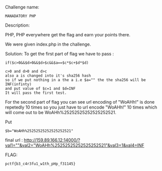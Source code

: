 Challenge name:
	
	MANADATORY PHP
Description:

PHP, PHP everywhere get the flag and earn your points there.

We were given index.php in the challenge.

Solution:
To get the first part of flag we have to pass :
	
	if($c>0&&$d>0&&$d>$c&&$a==$c*$c+$d*$d)

	c>0 and d>0 and d>c 
	also a is changed into it's sha256 hash
	so if we put nothing in a the a i.e $a="" the the sha256 will be INF(infinty)
	and put value of $c=1 and $d=INF
	It will pass the first test.

For the second part of flag you can see url encoding of "WoAHh!" is done repetedly 10 times so you just have to url encode "WoAHh!" 10 times which will come out to be WoAHh%25252525252525252521.

Put 

	$b="WoAHh%25252525252525252521"

final url	:	http://159.89.166.12:14000/?val1=""&val2="WoAHh%25252525252525252521"&val3=1&val4=INF

FLAG:

	pctf{b3_c4r3fu1_w1th_pHp_f31145}